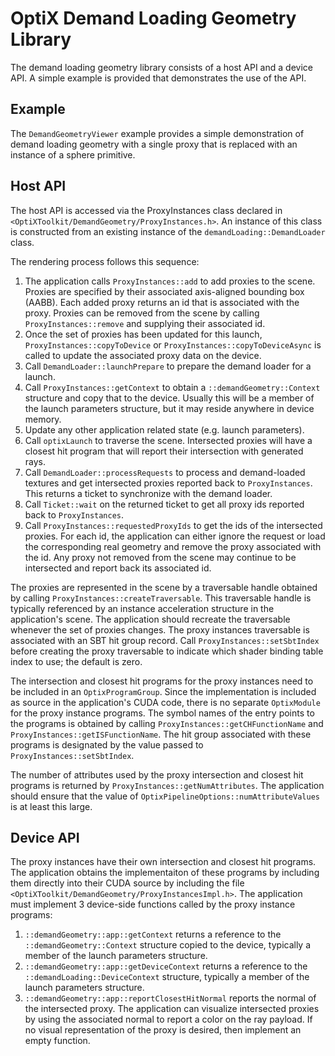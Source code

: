 # OptiX Demand Loading Geometry Library

The demand loading geometry library consists of a host API and a device API.
A simple example is provided that demonstrates the use of the API.

## Example

The `DemandGeometryViewer` example provides a simple demonstration of
demand loading geometry with a single proxy that is replaced with an instance of
a sphere primitive.

## Host API

The host API is accessed via the ProxyInstances class declared in
`<OptiXToolkit/DemandGeometry/ProxyInstances.h>`.  An instance of this class
is constructed from an existing instance of the `demandLoading::DemandLoader`
class.

The rendering process follows this sequence:
1. The application calls `ProxyInstances::add` to add proxies to the scene.
Proxies are specified by their associated axis-aligned bounding box (AABB).
Each added proxy returns an id that is associated with the proxy.  Proxies
can be removed from the scene by calling `ProxyInstances::remove` and supplying
their associated id.
2. Once the set of proxies has been updated for this launch,
`ProxyInstances::copyToDevice` or `ProxyInstances::copyToDeviceAsync` is called
to update the associated proxy data on the device.
3. Call `DemandLoader::launchPrepare` to prepare the demand loader for a launch.
4. Call `ProxyInstances::getContext` to obtain a `::demandGeometry::Context` structure
and copy that to the device.  Usually this will be a member of the launch parameters
structure, but it may reside anywhere in device memory.
5. Update any other application related state (e.g. launch parameters).
6. Call `optixLaunch` to traverse the scene.  Intersected proxies will have a
closest hit program that will report their intersection with generated rays.
7. Call `DemandLoader::processRequests` to process and demand-loaded textures
and get intersected proxies reported back to `ProxyInstances`.  This returns
a ticket to synchronize with the demand loader.
8. Call `Ticket::wait` on the returned ticket to get all proxy ids reported
back to `ProxyInstances`.
9. Call `ProxyInstances::requestedProxyIds` to get the ids of the intersected
proxies.  For each id, the application can either ignore the request or load
the corresponding real geometry and remove the proxy associated with the id.
Any proxy not removed from the scene may continue to be intersected and report
back its associated id.

The proxies are represented in the scene by a traversable handle obtained by
calling `ProxyInstances::createTraversable`.  This traversable handle is typically
referenced by an instance acceleration structure in the application's scene.
The application should recreate the traversable whenever the set of proxies
changes.  The proxy instances traversable is associated with an SBT hit group
record.  Call `ProxyInstances::setSbtIndex` before creating the proxy traversable
to indicate which shader binding table index to use; the default is zero.

The intersection and closest hit programs for the proxy instances need to be
included in an `OptixProgramGroup`.  Since the implementation is included as
source in the application's CUDA code, there is no separate `OptixModule` for
the proxy instance programs.  The symbol names of the entry points to the programs
is obtained by calling `ProxyInstances::getCHFunctionName` and
`ProxyInstances::getISFunctionName`.  The hit group associated with these programs
is designated by the value passed to `ProxyInstances::setSbtIndex`.

The number of attributes used by the proxy intersection and closest hit programs
is returned by `ProxyInstances::getNumAttributes`.  The application should ensure
that the value of `OptixPipelineOptions::numAttributeValues` is at least this large.

## Device API

The proxy instances have their own intersection and closest hit programs.  The
application obtains the implementaiton of these programs by including them directly into
their CUDA source by including the file `<OptiXToolkit/DemandGeometry/ProxyInstancesImpl.h>`.
The application must implement 3 device-side functions called by the proxy instance
programs:

1. `::demandGeometry::app::getContext` returns a reference to the `::demandGeometry::Context`
structure copied to the device, typically a member of the launch parameters structure.
2. `::demandGeometry::app::getDeviceContext` returns a reference to the
`::demandLoading::DeviceContext` structure, typically a member of the launch
parameters structure.
3. `::demandGeometry::app::reportClosestHitNormal` reports the normal of the intersected
proxy.  The application can visualize intersected proxies by using the associated normal
to report a color on the ray payload.  If no visual representation of the proxy is desired,
then implement an empty function.
